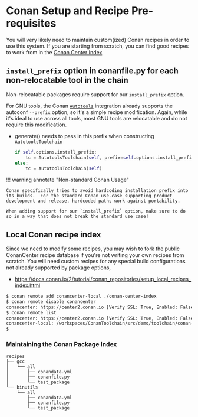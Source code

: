 # Conan Setup and Recipe Pre-requisites

You will very likely need to maintain custom(ized) Conan recipes in order
to use this system.  If you are starting from scratch, you can find good
recipes to work from in the
[Conan Center Index](https://github.com/conan-io/conan-center-index/tree/master/recipes)

## `install_prefix` option in conanfile.py for each non-relocatable tool in the chain

Non-relocatable packages require support for our `install_prefix` option.

For GNU tools, the Conan [`Autotools`](https://docs.conan.io/2/integrations/autotools.html)
integration already supports the autoconf `--prefix` option, so it's a
simple recipe modification.  Again, while it's ideal to use across all
tools, most GNU tools are relocatable and do not require this modification.

- generate() needs to pass in this prefix when constructing `AutotoolsToolchain`

  ``` python
  if self.options.install_prefix:
      tc = AutotoolsToolchain(self, prefix=self.options.install_prefix)
  else:
      tc = AutotoolsToolchain(self)
  ```

!!! warning annotate "Non-standard Conan Usage"

    Conan specifically tries to avoid hardcoding installation prefix into
    its builds.  For the standard Conan use-case supporting product
    development and release, hardcoded paths work against portability.

    When adding support for our `install_prefix` option, make sure to do
    so in a way that does not break the standard use case!

## Local Conan recipe index

Since we need to modify some recipes, you may wish to fork the public
ConanCenter recipe database if you're not writing your own recipes from
scratch.  You will need custom recipes for any special build configurations
not already supported by package options,

- https://docs.conan.io/2/tutorial/conan_repositories/setup_local_recipes_index.html

```bash
$ conan remote add conancenter-local ./conan-center-index
$ conan remote disable conancenter
conancenter: https://center2.conan.io [Verify SSL: True, Enabled: False]
$ conan remote list
conancenter: https://center2.conan.io [Verify SSL: True, Enabled: False]
conancenter-local: /workspaces/ConanToolchain/src/demo/toolchain/conan-center-index [local-recipes-index, Enabled: True]
$ 
```

### Maintaining the Conan Package Index

```none title="Sample Conan Package Index Directory Tree"
recipes
├── gcc
│   └── all
│       ├── conandata.yml
│       ├── conanfile.py
│       └── test_package
└── binutils
    └── all
        ├── conandata.yml
        ├── conanfile.py
        └── test_package
```

